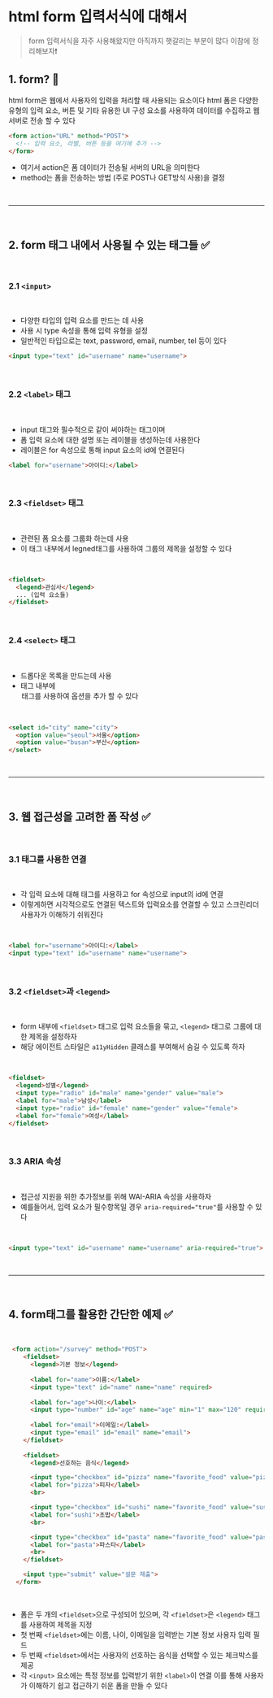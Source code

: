 <h1>html form 입력서식에 대해서</h1>

> form 입력서식을 자주 사용해왔지만 아직까지 햇갈리는 부분이 많다 이참에 정리해보자❗


## 1. form? 🤔

html form은 웹에서 사용자의 입력을 처리할 때 사용되는 요소이다
html 폼은 다양한 유형의 입력 요소, 버튼 및 기타 유용한 UI 구성 요소를 사용하여 데이터를 수집하고 웹 서버로 전송 할 수 있다

```html
<form action="URL" method="POST">
  <!-- 입력 요소, 라벨, 버튼 등을 여기에 추가 -->
</form>
```
- 여기서 action은 폼 데이터가 전송될 서버의 URL을 의미한다
- method는 폼을 전송하는 방법 (주로 POST나 GET방식 사용)을 결정


<br />
<hr />
<br />



## 2. form 태그 내에서 사용될 수 있는 태그들 ✅

<br />


### 2.1 `<input>`

<br />


- 다양한 타입의 입력 요소를 만드는 데 사용
- 사용 시 type 속성을 통해 입력 유형을 설정
- 일반적인 타입으로는 text, password, email, number, tel 등이 있다

```html
<input type="text" id="username" name="username">
```

<br />


### 2.2 `<label>` 태그

<br />


- input 태그와 필수적으로 같이 써야하는 태그이며
- 폼 입력 요소에 대한 설명 또는 레이블을 생성하는데 사용한다
- 레이블은 for 속성으로 통해 input 요소의 id에 연결된다

```html
<label for="username">아이디:</label>
```

<br />


### 2.3 `<fieldset>` 태그

<br />


- 관련된 폼 요소를 그룹화 하는데 사용
- 이 태그 내부에서 legned태그를 사용하여 그룹의 제목을 설정할 수 있다

<br />


```html
<fieldset>
  <legend>관심사</legend>
  ... (입력 요소들)
</fieldset>

```
<br />


### 2.4 `<select>` 태그

<br />


- 드롭다운 목록을 만드는데 사용
- 태그 내부에 <option> 태그를 사용하여 옵션을 추가 할 수 있다

<br />

  
```html
<select id="city" name="city">
  <option value="seoul">서울</option>
  <option value="busan">부산</option>
</select>

```

<br />
<hr />
<br />


## 3. 웹 접근성을 고려한 폼 작성 ✅

<br />


### 3.1 <label> 태그를 사용한 연결

<br />


- 각 입력 요소에 대해 <label> 태그를 사용하고 for 속성으로 input의 id에 연결
- 이렇게하면 시각적으로도 연결된 텍스트와 입력요소를 연결할 수 있고 스크린리더 사용자가 이해하기 쉬워진다

<br />


```html
<label for="username">아이디:</label>
<input type="text" id="username" name="username">

```

<br />


### 3.2 `<fieldset>`과 `<legend>`

<br />


- form 내부에 `<fieldset>` 태그로 입력 요소들을 묶고, `<legend>` 태그로 그룹에 대한 제목을 설정하자
- 해당 에이전트 스타일은 `a11yHidden` 클래스를 부여해서 숨길 수 있도록 하자

<br />


```html
<fieldset>
  <legend>성별</legend>
  <input type="radio" id="male" name="gender" value="male">
  <label for="male">남성</label>
  <input type="radio" id="female" name="gender" value="female">
  <label for="female">여성</label>
</fieldset>

```

<br />


### 3.3 ARIA 속성

<br />


- 접근성 지원을 위한 추가정보를 위해 WAI-ARIA 속성을 사용하자
- 예를들어서, 입력 요소가 필수항목일 경우 `aria-required="true"`를 사용할 수 있다

<br />

```html
<input type="text" id="username" name="username" aria-required="true">

```

<br />
<hr />
<br />


## 4. form태그를 활용한 간단한 예제 ✅

<br />


```html
 <form action="/survey" method="POST">
    <fieldset>
      <legend>기본 정보</legend>
      
      <label for="name">이름:</label>
      <input type="text" id="name" name="name" required>
      
      <label for="age">나이:</label>
      <input type="number" id="age" name="age" min="1" max="120" required>
      
      <label for="email">이메일:</label>
      <input type="email" id="email" name="email">
    </fieldset>
    
    <fieldset>
      <legend>선호하는 음식</legend>

      <input type="checkbox" id="pizza" name="favorite_food" value="pizza">
      <label for="pizza">피자</label>
      <br>

      <input type="checkbox" id="sushi" name="favorite_food" value="sushi">
      <label for="sushi">초밥</label>
      <br>

      <input type="checkbox" id="pasta" name="favorite_food" value="pasta">
      <label for="pasta">파스타</label>
      <br>
    </fieldset>

    <input type="submit" value="설문 제출">
  </form>
```
<br />


- 폼은 두 개의 `<fieldset>`으로 구성되어 있으며, 각 `<fieldset>`은 `<legend>` 태그를 사용하여 제목을 지정
- 첫 번째 `<fieldset>`에는 이름, 나이, 이메일을 입력받는 기본 정보 사용자 입력 필드
- 두 번째 `<fieldset>`에서는 사용자의 선호하는 음식을 선택할 수 있는 체크박스를 제공
- 각 `<input>` 요소에는 특정 정보를 입력받기 위한 `<label>`이 연결 이를 통해 사용자가 이해하기 쉽고 접근하기 쉬운 폼을 만들 수 있다

<br />